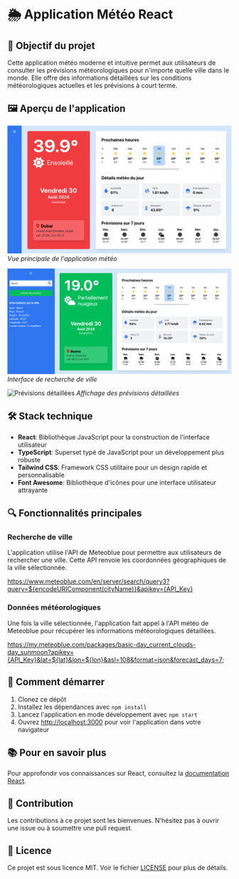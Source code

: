 # 🌦️ Application Météo React

## 🎯 Objectif du projet

Cette application météo moderne et intuitive permet aux utilisateurs de consulter les prévisions météorologiques pour n'importe quelle ville dans le monde. Elle offre des informations détaillées sur les conditions météorologiques actuelles et les prévisions à court terme.

## 🖼️ Aperçu de l'application

![Capture d'écran de l'application](./public/img/app-screenshot.png)
*Vue principale de l'application météo*

![Interface de recherche](./public/img/search-interface.png)
*Interface de recherche de ville*

![Prévisions détaillées](./public/img/detailed-forecast.png)
*Affichage des prévisions détaillées*

## 🛠️ Stack technique

- **React**: Bibliothèque JavaScript pour la construction de l'interface utilisateur
- **TypeScript**: Superset typé de JavaScript pour un développement plus robuste
- **Tailwind CSS**: Framework CSS utilitaire pour un design rapide et personnalisable
- **Font Awesome**: Bibliothèque d'icônes pour une interface utilisateur attrayante

## 🔍 Fonctionnalités principales

### Recherche de ville
L'application utilise l'API de Meteoblue pour permettre aux utilisateurs de rechercher une ville. Cette API renvoie les coordonnées géographiques de la ville sélectionnée.

https://www.meteoblue.com/en/server/search/query3?query=${encodeURIComponent(cityName)}&apikey={API_Key}

### Données météorologiques
Une fois la ville sélectionnée, l'application fait appel à l'API météo de Meteoblue pour récupérer les informations météorologiques détaillées.

https://my.meteoblue.com/packages/basic-day_current_clouds-day_sunmoon?apikey={API_Key}&lat=${lat}&lon=${lon}&asl=108&format=json&forecast_days=7;

## 🚀 Comment démarrer

1. Clonez ce dépôt
2. Installez les dépendances avec `npm install`
3. Lancez l'application en mode développement avec `npm start`
4. Ouvrez [http://localhost:3000](http://localhost:3000) pour voir l'application dans votre navigateur

## 📚 Pour en savoir plus

Pour approfondir vos connaissances sur React, consultez la [documentation React](https://reactjs.org/).

## 🤝 Contribution

Les contributions à ce projet sont les bienvenues. N'hésitez pas à ouvrir une issue ou à soumettre une pull request.

## 📄 Licence

Ce projet est sous licence MIT. Voir le fichier [LICENSE](LICENSE) pour plus de détails.

